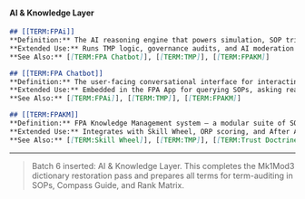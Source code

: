 #### AI & Knowledge Layer  
```markdown
## [[TERM:FPAi]]
**Definition:** The AI reasoning engine that powers simulation, SOP triage, training generation, and plan testing across the FPA.
**Extended Use:** Runs TMP logic, governance audits, and AI moderation protocols. Not a chatbot.
**See Also:** [[TERM:FPA Chatbot]], [[TERM:TMP]], [[TERM:FPAKM]]

## [[TERM:FPA Chatbot]]
**Definition:** The user-facing conversational interface for interacting with FPAi logic in plain language.
**Extended Use:** Embedded in the FPA App for querying SOPs, asking readiness questions, or requesting plan analysis.
**See Also:** [[TERM:FPAi]], [[TERM:TMP]], [[TERM:FPAKM]]

## [[TERM:FPAKM]]
**Definition:** FPA Knowledge Management system – a modular suite of SOPs, logs, drills, and training records across squads.
**Extended Use:** Integrates with Skill Wheel, ORP scoring, and After Action Reviews. Anchors transparency and learning.
**See Also:** [[TERM:Skill Wheel]], [[TERM:TMP]], [[TERM:Trust Doctrine]]
```  
---  
> Batch 6 inserted: AI & Knowledge Layer. This completes the Mk1Mod3 dictionary restoration pass and prepares all terms for term-auditing in SOPs, Compass Guide, and Rank Matrix.